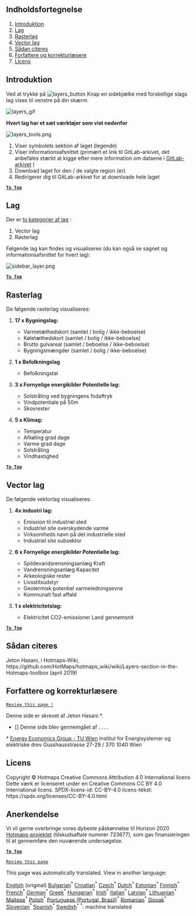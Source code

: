 <h2> Indholdsfortegnelse </h2><ol><li> <a href="#Introduction">Introduktion</a> </li><li> <a href="#Layers">Lag</a> </li><li> <a href="#Raster-Layers">Rasterlag</a> </li><li> <a href="#Vector-Layers">Vector lag</a> </li><li> <a href="#How-to-cite">Sådan citeres</a> </li><li> <a href="#Authors-and-reviewers">Forfattere og korrekturlæsere</a> </li><li> <a href="#License">Licens</a> </li></ol><h2> Introduktion </h2><p> Ved at trykke på <img alt="layers_button" src="https://github.com/HotMaps/hotmaps_wiki/blob/master/Images/general_tool_functionalities_and_structure/layers_button.PNG"/> Knap en sidebjælke med forskellige slags lag vises til venstre på din skærm. </p><p><img alt="layers_gif" src="https://github.com/HotMaps/hotmaps_wiki/blob/master/Images/general_tool_functionalities_and_structure/layers.gif"/></p><p> <strong>Hvert lag har et sæt værktøjer som vist nedenfor</strong> </p><p><img alt="layers_tools.png" src="https://github.com/HotMaps/hotmaps_wiki/blob/master/Images/general_tool_functionalities_and_structure/layers_tools.png"/></p><ol><li> Viser symbolets sektion af laget (legende) </li><li> Viser informationsafsnittet (primært et link til GitLab-arkivet, det anbefales stærkt at kigge efter mere information om dataene i <a href="https://gitlab.com/hotmaps">GitLab-arkivet</a> ) </li><li> Download laget for den / de valgte region (er) </li><li> Redirigerer dig til GitLab-arkivet for at downloade hele laget </li></ol><p><ins> <code><strong><a href="#table-of-contents">To Top</a></strong></code> </ins> </p><h2> Lag </h2><p> Der er <a href="https://www.gislounge.com/geodatabases-explored-vector-and-raster-data">to kategorier af lag</a> : </p><ol><li> Vector lag </li><li> Rasterlag </li></ol><p> Følgende lag kan findes og visualiseres (du kan også se sagnet og informationsafsnittet for hvert lag): </p><p><img alt="sidebar_layer.png" src="https://github.com/HotMaps/hotmaps_wiki/blob/master/Images/general_tool_functionalities_and_structure/all_layers.png"/></p><p><ins> <code><strong><a href="#table-of-contents">To Top</a></strong></code> </ins> </p><h2> Rasterlag </h2><p> De følgende rasterlag visualiseres: </p><ol><li><p> <strong>17 x Bygningslag:</strong> </p><ul><li> Varmetæthedskort (samlet / bolig / ikke-beboelse) </li><li> Køletæthedskort (samlet / bolig / ikke-beboelse) </li><li> Brutto gulvareal (samlet / beboelse / ikke-beboelse) </li><li> Bygningsmængder (samlet / bolig / ikke-beboelse) </li></ul></li><li><p> <strong>1 x Befolkningslag</strong> </p><ul><li> Befolkningstal </li></ul></li><li><p> <strong>3 x Fornyelige energikilder Potentielle lag:</strong> </p><ul><li> Solstråling ved bygningens fodaftryk </li><li> Vindpotentiale på 50m </li><li> Skovrester </li></ul></li><li><p> <strong>5 x Klimag:</strong> </p><ul><li> Temperatur </li><li> Afkøling grad dage </li><li> Varme grad dage </li><li> Solstråling </li><li> Vindhastighed </li></ul></li></ol><p><ins> <code><strong><a href="#table-of-contents">To Top</a></strong></code> </ins> </p><h2> Vector lag </h2><p> De følgende vektorlag visualiseres: </p><ol><li><p> <strong>4x industri lag:</strong> </p><ul><li> Emission til industriel sted </li><li> Industriel site overskydende varme </li><li> Virksomheds navn på det industrielle sted </li><li> Industriel site subsektor </li></ul></li><li><p> <strong>6 x Fornyelige energikilder Potentielle lag:</strong> </p><ul><li> Spildevandsrensningsanlæg Kraft </li><li> Vandrensningsanlæg Kapacitet </li><li> Arkeologiske rester </li><li> Livsstilsudstyr </li><li> Geotermisk potentiel varmeledningsevne </li><li> Kommunalt fast affald </li></ul></li><li><p> <strong>1 x elektricitetslag:</strong> </p><ul><li> Elektricitet CO2-emissioner Land gennemsnit </li></ul></li></ol><p><ins> <code><strong><a href="#table-of-contents">To Top</a></strong></code> </ins> </p><h2> Sådan citeres </h2><p> Jeton Hasani, i Hotmaps-Wiki, https://github.com/HotMaps/hotmaps_wiki/wiki/Layers-section-in-the-Hotmaps-toolbox (april 2019) </p><h2> Forfattere og korrekturlæsere </h2><p> <code><a href="https://github.com/HotMaps/hotmaps_wiki/wiki/Layer-Section/_edit">Review this page !</a></code> </p> <p> Denne side er skrevet af Jeton Hasani *. </p><ul><li> [] Denne side blev gennemgået af <code>....</code> </li></ul><p> * <a href="https://eeg.tuwien.ac.at/">Energy Economics Group - TU Wien</a> Institut for Energisystemer og elektriske drev Gusshausstrasse 27-29 / 370 1040 Wien </p><h2> Licens </h2><p> Copyright © Hotmaps Creative Commons Attribution 4.0 International licens Dette værk er licenseret under en Creative Commons CC BY 4.0 International licens. SPDX-licens-id: CC-BY-4.0 licens-tekst: https://spdx.org/licenses/CC-BY-4.0.html </p><h2> Anerkendelse </h2><p> Vi vil gerne overbringe vores dybeste påskønnelse til Horizon 2020 <a href="https://www.hotmaps-project.eu">Hotmaps-projektet</a> (tilskudsaftale nummer 723677), som gav finansieringen til at gennemføre den nuværende undersøgelse. </p><p><ins> <code><strong><a href="#table-of-contents">To Top</a></strong></code> </ins> </p><p> <code><a href="https://github.com/HotMaps/hotmaps_wiki/wiki/Layer-Section/_edit">Review this page</a></code> </p>

This page was automatically translated. View in another language:

[English](en-Layers-section-in-the-Hotmaps-toolbox) (original) [Bulgarian](bg-Layers-section-in-the-Hotmaps-toolbox)<sup>\*</sup> [Croatian](hr-Layers-section-in-the-Hotmaps-toolbox)<sup>\*</sup> [Czech](cs-Layers-section-in-the-Hotmaps-toolbox)<sup>\*</sup>  [Dutch](nl-Layers-section-in-the-Hotmaps-toolbox)<sup>\*</sup> [Estonian](et-Layers-section-in-the-Hotmaps-toolbox)<sup>\*</sup> [Finnish](fi-Layers-section-in-the-Hotmaps-toolbox)<sup>\*</sup> [French](fr-Layers-section-in-the-Hotmaps-toolbox)<sup>\*</sup> [German](de-Layers-section-in-the-Hotmaps-toolbox)<sup>\*</sup> [Greek](el-Layers-section-in-the-Hotmaps-toolbox)<sup>\*</sup> [Hungarian](hu-Layers-section-in-the-Hotmaps-toolbox)<sup>\*</sup> [Irish](ga-Layers-section-in-the-Hotmaps-toolbox)<sup>\*</sup> [Italian](it-Layers-section-in-the-Hotmaps-toolbox)<sup>\*</sup> [Latvian](lv-Layers-section-in-the-Hotmaps-toolbox)<sup>\*</sup> [Lithuanian](lt-Layers-section-in-the-Hotmaps-toolbox)<sup>\*</sup> [Maltese](mt-Layers-section-in-the-Hotmaps-toolbox)<sup>\*</sup> [Polish](pl-Layers-section-in-the-Hotmaps-toolbox)<sup>\*</sup> [Portuguese (Portugal, Brazil)](pt-Layers-section-in-the-Hotmaps-toolbox)<sup>\*</sup> [Romanian](ro-Layers-section-in-the-Hotmaps-toolbox)<sup>\*</sup> [Slovak](sk-Layers-section-in-the-Hotmaps-toolbox)<sup>\*</sup> [Slovenian](sl-Layers-section-in-the-Hotmaps-toolbox)<sup>\*</sup> [Spanish](es-Layers-section-in-the-Hotmaps-toolbox)<sup>\*</sup> [Swedish](sv-Layers-section-in-the-Hotmaps-toolbox)<sup>\*</sup>
<sup>\*</sup>: machine translated
